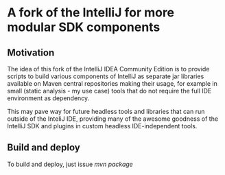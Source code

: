 # A fork of the IntelliJ for more modular SDK components
## Motivation
 
 The idea of this fork of the IntelliJ IDEA Community Edition is to provide scripts to build various components of IntelliJ
as separate jar libraries available on Maven central repositories making their usage, for example in small (static analysis - my use case) 
tools that do not require the full IDE environment as dependency.  

This may pave way for future headless tools and libraries that can run outside of the InteliJ IDE, providing many of the 
  awesome goodness of the IntelliJ SDK and plugins in custom headless IDE-independent tools. 

## Build and deploy
 To build and deploy, just issue *mvn package*